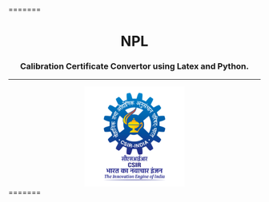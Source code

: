 =======
<h1 align="center">NPL</h1>
<h3 align="center">Calibration Certificate Convertor using Latex and Python.</h3><hr>
<div align="center">
  <img height="200" src="Excel to PDF/static/CSIR_logo.png"/>
</div>
=======
